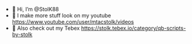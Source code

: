 - 👋 Hi, I’m @StolK88
- 👀 I make more stuff look on my youtube https://www.youtube.com/user/mtacstolk/videos
- 💞️ Also check out my Tebex https://stolk.tebex.io/category/qb-scripts-by-stolk
